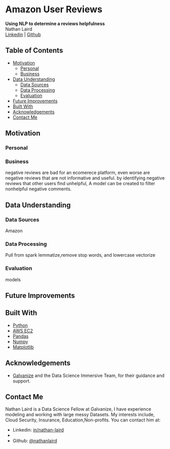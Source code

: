 
# Amazon User Reviews
**Using NLP to determine a reviews helpfulness**
<br>Nathan Laird
<br>
[Linkedin](http://www.linkedin.com/in/nathn-laird) | [Github](https://github.com/nathanlaird)

## Table of Contents

* [Motivation](#motivation)
  * [Personal](#personal)
  * [Business](#business)
* [Data Understanding](#data-understanding)
  * [Data Sources](#data-sources)
  * [Data Processing](#data-processing)
  * [Evaluation](#evaluation)
* [Future Improvements](#future-improvements)
* [Built With](#built-with)
* [Acknowledgements](#acknowledgements)
* [Contact Me](#contact-me)


## Motivation

### Personal



### Business

negative reviews are bad for an ecomerece platform, even worse are negative reviews that are not informative and useful. by identifying negative reviews that other users find unhelpful, A model can be created to filter nonhelpful negative comments.

## Data Understanding

### Data Sources

Amazon

### Data Processing

Pull from spark
lemmatize,remove stop words, and lowercase
vectorize 

### Evaluation

models


## Future Improvements


## Built With

* [Python](https://www.python.org/)
* [AWS EC2](https://aws.amazon.com/ec2/)
* [Pandas](https://pandas.pydata.org/)
* [Numpy](http://www.numpy.org/)
* [Matplotlib](https://www.matplotlib.org/)


## Acknowledgements

* [Galvanize](https://www.galvanize.com/) and the Data Science Immersive Team, for their guidance and support.



## Contact Me

Nathan Laird is a Data Science Fellow at Galvanize, I have experience modeling and working with large messy Datasets. My interests include, Cloud Security, Insurance, Education,Non-profits. You can contact him at:

* Linkedin: [in/nathan-laird](http://www.linkedin.com/in/nathan-laird)
* 
* Github: [@nathanlaird](https://github.com/nathanlaird)



